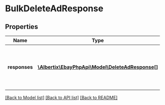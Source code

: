 # BulkDeleteAdResponse

## Properties
Name | Type | Description | Notes
------------ | ------------- | ------------- | -------------
**responses** | [**\Albertix\EbayPhpApi\Model\DeleteAdResponse[]**](DeleteAdResponse.md) | An array of the ads that were deleted by the bulkDeleteAdsByListingId request, including information associated with each individual delete request. | [optional] 

[[Back to Model list]](../README.md#documentation-for-models) [[Back to API list]](../README.md#documentation-for-api-endpoints) [[Back to README]](../README.md)


